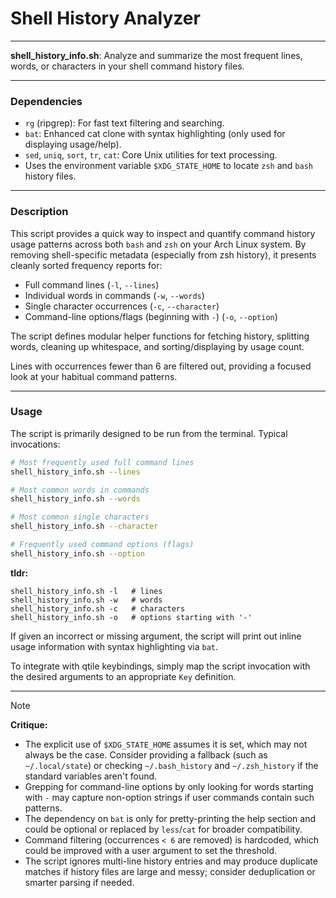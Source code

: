 # Shell History Analyzer

---

**shell_history_info.sh**: Analyze and summarize the most frequent lines, words, or characters in your shell command history files.

---

### Dependencies

- `rg` (ripgrep): For fast text filtering and searching.
- `bat`: Enhanced cat clone with syntax highlighting (only used for displaying usage/help).
- `sed`, `uniq`, `sort`, `tr`, `cat`: Core Unix utilities for text processing.
- Uses the environment variable `$XDG_STATE_HOME` to locate `zsh` and `bash` history files.

---

### Description

This script provides a quick way to inspect and quantify command history usage patterns across both `bash` and `zsh` on your Arch Linux system. By removing shell-specific metadata (especially from zsh history), it presents cleanly sorted frequency reports for:

- Full command lines (`-l`, `--lines`)
- Individual words in commands (`-w`, `--words`)
- Single character occurrences (`-c`, `--character`)
- Command-line options/flags (beginning with `-`) (`-o`, `--option`)

The script defines modular helper functions for fetching history, splitting words, cleaning up whitespace, and sorting/displaying by usage count.

Lines with occurrences fewer than 6 are filtered out, providing a focused look at your habitual command patterns.

---

### Usage

The script is primarily designed to be run from the terminal. Typical invocations:

```bash
# Most frequently used full command lines
shell_history_info.sh --lines

# Most common words in commands
shell_history_info.sh --words

# Most common single characters
shell_history_info.sh --character

# Frequently used command options (flags)
shell_history_info.sh --option
```

**tldr:**
```
shell_history_info.sh -l   # lines
shell_history_info.sh -w   # words
shell_history_info.sh -c   # characters
shell_history_info.sh -o   # options starting with '-'
```

If given an incorrect or missing argument, the script will print out inline usage information with syntax highlighting via `bat`.

To integrate with qtile keybindings, simply map the script invocation with the desired arguments to an appropriate `Key` definition.

---

> [!NOTE]
> **Critique:**  
> - The explicit use of `$XDG_STATE_HOME` assumes it is set, which may not always be the case. Consider providing a fallback (such as `~/.local/state`) or checking `~/.bash_history` and `~/.zsh_history` if the standard variables aren't found.
> - Grepping for command-line options by only looking for words starting with `-` may capture non-option strings if user commands contain such patterns.
> - The dependency on `bat` is only for pretty-printing the help section and could be optional or replaced by `less`/`cat` for broader compatibility.
> - Command filtering (occurrences `< 6` are removed) is hardcoded, which could be improved with a user argument to set the threshold.
> - The script ignores multi-line history entries and may produce duplicate matches if history files are large and messy; consider deduplication or smarter parsing if needed.